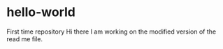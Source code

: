# hello-world
First time repository
Hi there
I am working on the modified version of the read me file.
